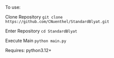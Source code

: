 To use:

Clone Repository
`git clone https://github.com/CNuenthel/StandardBlyat.git`

Enter Repository
`cd StandardBlyat`

Execute Main
`python main.py`

Requires:
python3.12+
